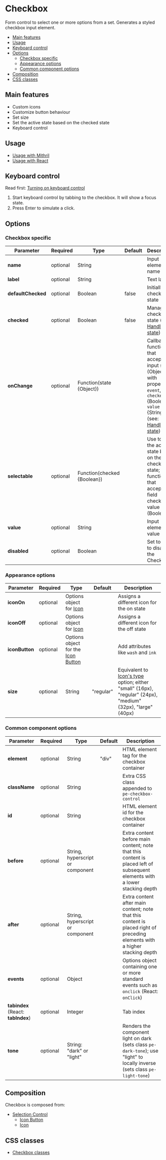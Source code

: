 # Checkbox

Form control to select one or more options from a set. Generates a styled checkbox input element.

<!-- MarkdownTOC autolink="true" autoanchor="true" bracket="round" -->

- [Main features](#main-features)
- [Usage](#usage)
- [Keyboard control](#keyboard-control)
- [Options](#options)
  - [Checkbox specific](#checkbox-specific)
  - [Appearance options](#appearance-options)
  - [Common component options](#common-component-options)
- [Composition](#composition)
- [CSS classes](#css-classes)

<!-- /MarkdownTOC -->

<a name="main-features"></a>
## Main features

* Custom icons
* Customize button behaviour
* Set size
* Set the active state based on the checked state
* Keyboard control


<a name="usage"></a>
## Usage

* [Usage with Mithril](mithril/checkbox.md)
* [Usage with React](react/checkbox.md)


<a name="keyboard-control"></a>
## Keyboard control

Read first: [Turning on keyboard control](../keyboard-control.md)

1. Start keyboard control by tabbing to the checkbox. It will show a focus state.
1. Press Enter to simulate a click.


<a name="options"></a>
## Options

<a name="checkbox-specific"></a>
### Checkbox specific

| **Parameter** |  **Required** | **Type** | **Default** | **Description** |
| ------------- | -------------- | -------- | ----------- | --------------- |
| **name**      | optional | String | | Input element name |
| **label**     | optional | String | | Text label |
| **defaultChecked** | optional | Boolean | false | Initially checked state |
| **checked**   | optional | Boolean | false | Managed checked state (see: [Handling state](../handling-state.md)) |
| **onChange**  | optional | Function(state {Object}) | | Callback function that accepts the input state (Object with properties `event`, `checked` {Boolean}, `value` {String}) (see: [Handling state](../handling-state.md)) |
| **selectable** | optional | Function(checked {Boolean}) | | Use to set the active state based on the checkbox state; function that accepts the field checked value (Boolean) |
| **value**     | optional | String |  | Input element value |
| **disabled**  | optional | Boolean |  | Set to true to disable the Checkbox |

<a name="appearance-options"></a>
### Appearance options

| **Parameter**  |  **Required** | **Type** | **Default** | **Description** |
| -------------- | -------------- | -------- | ----------- | --------------- |
| **iconOn**     | optional | Options object for [Icon](icon.md) | | Assigns a different icon for the on state |
| **iconOff**    | optional | Options object for [Icon](icon.md) | | Assigns a different icon for the off state |
| **iconButton** | optional | Options object for the [Icon Button](icon-button.md) | | Add attributes like `wash` and `ink` |
| **size**       | optional | String | "regular" | Equivalent to [Icon's type](icon.md) option; either "small" (16px), "regular" (24px), "medium" (32px), "large" (40px) |

<a name="common-component-options"></a>
### Common component options

| **Parameter** |  **Required** | **Type** | **Default** | **Description** |
| ------------- | -------------- | -------- | ----------- | --------------- |
| **element**   | optional       | String   | "div"       | HTML element tag for the checkbox container |
| **className** | optional       | String   |             | Extra CSS class appended to `pe-checkbox-control` |
| **id**        | optional       | String   |             | HTML element id for the checkbox container |
| **before**    | optional       | String, hyperscript or component |      | Extra content before main content; note that this content is placed left of subsequent elements with a lower stacking depth |
| **after**     | optional       | String, hyperscript or component |      | Extra content after main content; note that this content is placed right of preceding elements with a higher stacking depth |
| **events**    | optional       | Object   |             | Options object containing one or more standard events such as `onclick` (React: `onClick`) |
| **tabindex** (React: **tabIndex**) | optional       | Integer  |             | Tab index |
| **tone**      | optional       | String: "dark" or "light" |  | Renders the component light on dark (sets class `pe-dark-tone`); use "light" to locally inverse (sets class `pe-light-tone`) |


<a name="composition"></a>
## Composition

Checkbox is composed from:

* [Selection Control](selection-control.md)
  * [Icon Button](icon-button.md)
  * [Icon](icon.md)


<a name="css-classes"></a>
## CSS classes

* [Checkbox classes](../../packages/polythene-css-classes/checkbox.js)



